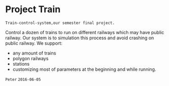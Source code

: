 # Project Train

    Train-control-system,our semester final project.
Control a dozen of trains to run on different railways which may have public railway.
Our system is to simulation this process and avoid crashing on public railway.
We support:

* any amount of trains
* polygon railways
* stations
* customizing most of parameters at the beginning and while running.

`Peter`
`2016-06-05`
